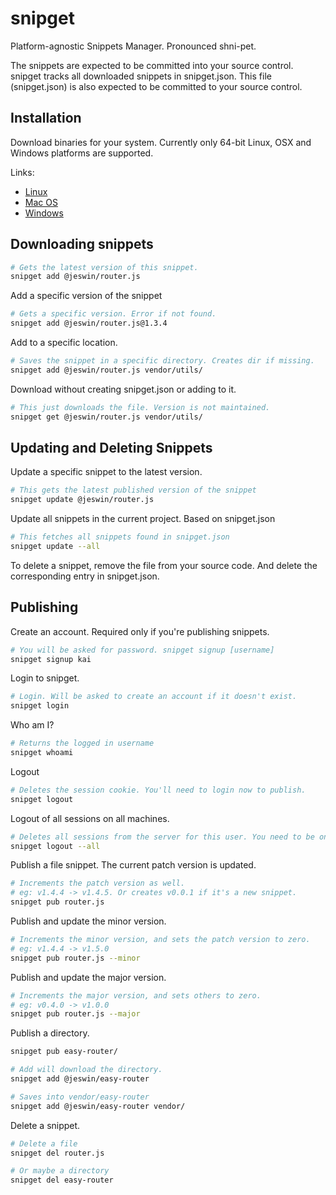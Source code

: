 # snipget

Platform-agnostic Snippets Manager. Pronounced shni-pet.

The snippets are expected to be committed into your source control. snipget tracks all downloaded snippets in snipget.json. This file (snipget.json) is also expected to be committed to your source control.

## Installation

Download binaries for your system. Currently only 64-bit Linux, OSX and Windows platforms are supported. 

Links:
- [Linux](https://snipget.com/download/linux)
- [Mac OS](https://snipget.com/download/osx)
- [Windows](https://snipget.com/download/windows)

## Downloading snippets

```sh
# Gets the latest version of this snippet.
snipget add @jeswin/router.js
```

Add a specific version of the snippet

```sh
# Gets a specific version. Error if not found.
snipget add @jeswin/router.js@1.3.4
```

Add to a specific location.

```sh
# Saves the snippet in a specific directory. Creates dir if missing.
snipget add @jeswin/router.js vendor/utils/
```

Download without creating snipget.json or adding to it.

```sh
# This just downloads the file. Version is not maintained.
snipget get @jeswin/router.js vendor/utils/
```

## Updating and Deleting Snippets

Update a specific snippet to the latest version.

```sh
# This gets the latest published version of the snippet
snipget update @jeswin/router.js
```

Update all snippets in the current project. Based on snipget.json

```sh
# This fetches all snippets found in snipget.json
snipget update --all
```

To delete a snippet, remove the file from your source code.
And delete the corresponding entry in snipget.json.

## Publishing

Create an account. Required only if you're publishing snippets.

```sh
# You will be asked for password. snipget signup [username]
snipget signup kai
```

Login to snipget. 

```sh
# Login. Will be asked to create an account if it doesn't exist.
snipget login
```

Who am I?

```sh
# Returns the logged in username
snipget whoami
```

Logout

```sh
# Deletes the session cookie. You'll need to login now to publish.
snipget logout
```

Logout of all sessions on all machines.

```sh
# Deletes all sessions from the server for this user. You need to be online.
snipget logout --all
```

Publish a file snippet. The current patch version is updated.

```sh
# Increments the patch version as well.
# eg: v1.4.4 -> v1.4.5. Or creates v0.0.1 if it's a new snippet.
snipget pub router.js
```

Publish and update the minor version.

```sh
# Increments the minor version, and sets the patch version to zero.
# eg: v1.4.4 -> v1.5.0
snipget pub router.js --minor
```

Publish and update the major version.

```sh
# Increments the major version, and sets others to zero.
# eg: v0.4.0 -> v1.0.0
snipget pub router.js --major
```

Publish a directory. 

```sh
snipget pub easy-router/

# Add will download the directory.
snipget add @jeswin/easy-router

# Saves into vendor/easy-router
snipget add @jeswin/easy-router vendor/
```

Delete a snippet.

```sh
# Delete a file
snipget del router.js

# Or maybe a directory
snipget del easy-router
```